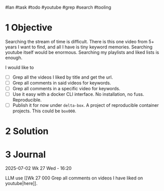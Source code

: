 #lan #task #todo #youtube #grep #search #tooling 

# 1 Objective

Searching the stream of time is difficult. There is this one video from 5+ years I want to find, and all I have is tiny keyword memories. Searching youtube itself would be enormous. Searching my playlists and liked lists is enough.

I would like to

- [ ] Grep all the videos I liked by title and get the url.
- [ ] Grep all comments in said videos for keywords.
- [ ] Grep all comments in a specific video for keywords.
- [ ] Use it easy with a docker CLI interface. No installation, no fuss. Reproducible.
- [ ] Publish it for now under `delta-box`. A project of reproducible container projects. This could be `box000`. 

# 2 Solution

# 3 Journal

2025-07-02 Wk 27 Wed - 16:20

LLM use [[Wk 27 000 Grep all comments on videos I have liked on youtube|here]].


